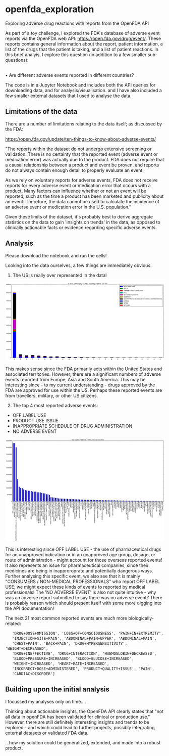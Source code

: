 # openfda_exploration
Exploring adverse drug reactions with reports from the OpenFDA API

As part of a toy challenge, I explored the FDA's database of adverse event reports via the OpenFDA web API: https://open.fda.gov/drug/event/. These reports contains general information about the report, patient information, a list of the drugs that the patient is taking, and a list of patient reactions. In this brief analyis, I explore this question (in addition to a few smaller sub-questions):  
 
 
•	Are different adverse events reported in different countries?  


The code is in a Jupyter Notebook and includes both the API queries for downloading data, and for analysis/visualisation. and I have also included a few smaller external datasets that I used to analyse the data. 

Limitations of the data
---------

There are a number of limitations relating to the data itself; as discussed by the FDA:

https://open.fda.gov/update/ten-things-to-know-about-adverse-events/

"The reports within the dataset do not undergo extensive screening or validation. There is no certainty that the reported event (adverse event or medication error) was actually due to the product. FDA does not require that a causal relationship between a product and event be proven, and reports do not always contain enough detail to properly evaluate an event.

As we rely on voluntary reports for adverse events, FDA does not receive reports for every adverse event or medication error that occurs with a product. Many factors can influence whether or not an event will be reported, such as the time a product has been marketed and publicity about an event. Therefore, the data cannot be used to calculate the incidence of an adverse event or medication error in the U.S. population."

Given these limits of the dataset, it's probably best to derive aggregate statistics on the data to gain 'insights on trends' in the data, as opposed to clinically actionable facts or evidence regarding specific adverse events. 

Analysis
-

Please download the notebook and run the cells!

Looking into the data ourselves, a few things are immediately obvious.  

1. The US is really over represented in the data!  

![picture](events_by_country.png)

This makes sense since the FDA primarily acts within the United States and associated territories. However, there are a significant numbers of adverse events reported from Europe, Asia and South America. This may be interesting since - to my current understanding - drugs approved by the FDA are approved for use within the US. Perhaps these reported events are from travellers, military, or other US citizens.  


2. The top 4 most reported adverse events:  
  - OFF LABEL USE 
  - PRODUCT USE ISSUE  
  - INAPPROPRIATE SCHEDULE OF DRUG ADMINISTRATION  
  - NO ADVERSE EVENT  

![alt text](common_events.png)

This is interesting since OFF LABEL USE - the use of pharmaceutical drugs for an unapproved indication or in an unapproved age group, dosage, or route of administration - might account for those overseas reported events! It also represents an issue for pharmaceutical companies, since their medicines are being in inapproroprate and potentially dangerous ways. Further analysing this specific event, we also see that it is mainly "CONSUMERS / NON-MEDICAL PROFESSIONALS" who report OFF LABEL USE; we might expect these kinds of events to reported by medical professionals! The 'NO ADVERSE EVENT' is also not quite intuitive - why was an adverse report submitted to say there was no adverse event? There is probably reason which should present itself with some more digging into the API documentation!

The next 21 most common reported events are much more biologically-related:  

       'DRUG+DOSE+OMISSION', 'LOSS+OF+CONSCIOUSNESS', 'PAIN+IN+EXTREMITY',
       'INJECTION+SITE+PAIN', 'ABDOMINAL+PAIN+UPPER', 'ABDOMINAL+PAIN',
       'CHEST+PAIN', 'BACK+PAIN', 'DRUG+HYPERSENSITIVITY', 'WEIGHT+DECREASED',
       'DRUG+INEFFECTIVE', 'DRUG+INTERACTION', 'HAEMOGLOBIN+DECREASED',
       'BLOOD+PRESSURE+INCREASED', 'BLOOD+GLUCOSE+INCREASED',
       'WEIGHT+INCREASED', 'HEART+RATE+INCREASED',
       'INCORRECT+DOSE+ADMINISTERED', 'PRODUCT+QUALITY+ISSUE', 'PAIN',
       'CARDIAC+DISORDER']

Building upon the initial analysis
-

I focussed my analyses only on time....

Thinking about actionable insights, the OpenFDA API clearly states that "not all data in openFDA has been validated for clinical or production use." However, there are still definitely interesting insights and trends to be explored - and which could lead to further projects, possibly integrating external datasets or validated FDA data.


...how my solution could be generalized, extended, and made into a robust product. 

